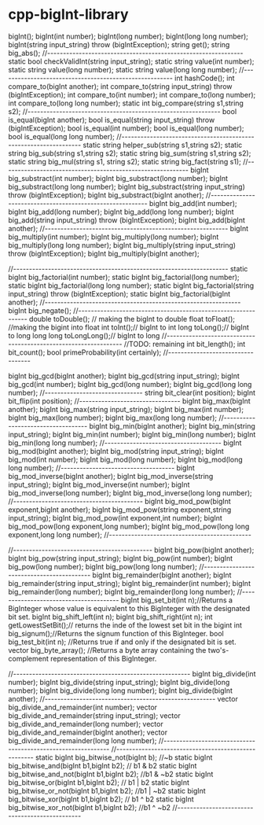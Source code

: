 # cpp-bigInt-library
bigInt();
bigInt(int number);
bigInt(long number);
bigInt(long long number);
bigInt(string input_string) throw (bigIntException);
string get();
string big_abs();
//--------------------------------------------------------------
static bool checkValidInt(string input_string);
static string value(int number);
static string value(long number);
static string value(long long number);
//-------------------------------------------------------
int hashCode();
int compare_to(bigInt another); 
int compare_to(string input_string) throw (bigIntException);
int compare_to(int number);
int compare_to(long number);
int compare_to(long long number);
static int big_compare(string s1,string s2);
//-------------------------------------------------------------
bool is_equal(bigInt another);
bool is_equal(string input_string) throw (bigIntException);
bool is_equal(int number);
bool is_equal(long number);
bool is_equal(long long number);
//-----------------------------------------------------------------
static string helper_sub(string s1,string s2);
static string big_sub(string s1,string s2);
static string big_sum(string s1,string s2);
static string big_mul(string s1, string s2);
static string big_fact(string s1);
//-----------------------------------------------------------
bigInt big_substract(int number);
bigInt big_substract(long number);
bigInt big_substract(long long number);
bigInt big_substract(string input_string) throw (bigIntException);
bigInt big_substract(bigInt another);
//----------------------------------------------------------
bigInt big_add(int number);
bigInt big_add(long number);
bigInt big_add(long long number);
bigInt big_add(string input_string) throw (bigIntException);
bigInt big_add(bigInt another);
//----------------------------------------------------------
bigInt big_multiply(int number);
bigInt big_multiply(long number);
bigInt big_multiply(long long number);
bigInt big_multiply(string input_string) throw (bigIntException);
bigInt big_multiply(bigInt another);
		
//--------------------------------------------------------------------
static bigInt big_factorial(int number);
static bigInt big_factorial(long number);
static bigInt big_factorial(long long number);
static bigInt big_factorial(string input_string) throw (bigIntException);
static bigInt big_factorial(bigInt another);
//--------------------------------------------------------------
bigInt big_negate();
//--------------------------------------------------------------
double toDouble(); // making the bigInt to double
float toFloat(); //making the bigint into float
int toInt();// bigInt to int
long toLong();//  bigInt to long
long long toLongLong();// bigInt to long
//----------------------------------------------------------------
//TODO: remaining
int bit_length();
int bit_count();
bool primeProbability(int certainly);
//----------------------------------
		
bigInt big_gcd(bigInt another);
bigInt big_gcd(string input_string);
bigInt big_gcd(int number);
bigInt big_gcd(long number);
bigInt big_gcd(long long number);
//-------------------------------
string bit_clear(int position);
bigInt bit_flip(int position);
//--------------------------------
bigInt big_max(bigInt another);
bigInt big_max(string input_string);
bigInt big_max(int number);
bigInt big_max(long number);
bigInt big_max(long long number);
//-----------------------------------
bigInt big_min(bigInt another);
bigInt big_min(string input_string);
bigInt big_min(int number);
bigInt big_min(long number);
bigInt big_min(long long number);
//-------------------------------------
bigInt big_mod(bigInt another);
bigInt big_mod(string input_string);
bigInt big_mod(int number);
bigInt big_mod(long number);
bigInt big_mod(long long number);
//------------------------------------
bigInt big_mod_inverse(bigInt another);
bigInt big_mod_inverse(string input_string);
bigInt big_mod_inverse(int number);
bigInt big_mod_inverse(long number);
bigInt big_mod_inverse(long long number);
//-----------------------------------------
bigInt big_mod_pow(bigInt exponent,bigInt another);
bigInt big_mod_pow(string exponent,string input_string);
bigInt big_mod_pow(int exponent,int number);
bigInt big_mod_pow(long exponent,long number);
bigInt big_mod_pow(long long exponent,long long number);
//---------------------------------------------
		
//--------------------------------------------
bigInt big_pow(bigInt another);
bigInt big_pow(string input_string);
bigInt big_pow(int number);
bigInt big_pow(long number);
bigInt big_pow(long long number);
//------------------------------------------
bigInt big_remainder(bigInt another);
bigInt big_remainder(string input_string);
bigInt big_remainder(int number);
bigInt big_remainder(long number);
bigInt big_remainder(long long number);
//---------------------------------------
bigInt big_set_bit(int n);//Returns a BigInteger whose value is equivalent to this BigInteger with the designated bit set.
bigInt big_shift_left(int n);
bigInt big_shift_right(int n);
int getLowestSetBit();// returns the inde of the lowest set bit in the bigint
int big_signum();//Returns the signum function of this BigInteger.
bool big_test_bit(int n); //Returns true if and only if the designated bit is set.
vector<int> big_byte_array(); //Returns a byte array containing the two's-complement representation of this BigInteger.
		
//--------------------------------------------------------
bigInt big_divide(int number);
bigInt big_divide(string input_string);
bigInt big_divide(long number);
bigInt big_divide(long long number);
bigInt big_divide(bigInt another);
//------------------------------------------------------
vector<bigInt> big_divide_and_remainder(int number);
vector<bigInt> big_divide_and_remainder(string input_string);
vector<bigInt> big_divide_and_remainder(long number);
vector<bigInt> big_divide_and_remainder(bigInt another);
vector<bigInt> big_divide_and_remainder(long long number);
//-------------------------------------------------------------
//----------------------------------------------------
static bigInt big_bitwise_not(bigInt b); //~b
static bigInt big_bitwise_and(bigInt b1,bigInt b2); // b1 & b2
static bigInt big_bitwise_and_not(bigInt b1,bigInt b2); //b1 & ~b2
static bigInt big_bitwise_or(bigInt b1,bigInt b2); // b1 | b2
static bigInt big_bitwise_or_not(bigInt b1,bigInt b2); //b1 | ~b2
static bigInt big_bitwise_xor(bigInt b1,bigInt b2); // b1 ^ b2
static bigInt big_bitwise_xor_not(bigInt b1,bigInt b2); //b1 ^ ~b2
//-----------------------------------------------
